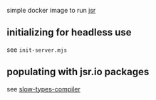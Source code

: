 simple docker image to run [jsr](https://github.com/jsr-io/jsr)


## initializing for headless use

see `init-server.mjs`

## populating with jsr.io packages

see [slow-types-compiler](https://github.com/teidesu/slow-types-compiler#populate)